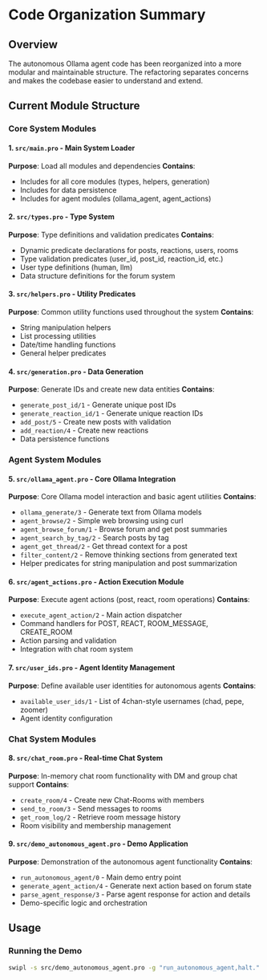 # Code Organization Summary

## Overview
The autonomous Ollama agent code has been reorganized into a more modular and maintainable structure. The refactoring separates concerns and makes the codebase easier to understand and extend.

## Current Module Structure

### Core System Modules

#### 1. `src/main.pro` - Main System Loader
**Purpose**: Load all modules and dependencies
**Contains**:
- Includes for all core modules (types, helpers, generation)
- Includes for data persistence
- Includes for agent modules (ollama_agent, agent_actions)

#### 2. `src/types.pro` - Type System
**Purpose**: Type definitions and validation predicates
**Contains**:
- Dynamic predicate declarations for posts, reactions, users, rooms
- Type validation predicates (user_id, post_id, reaction_id, etc.)
- User type definitions (human, llm)
- Data structure definitions for the forum system

#### 3. `src/helpers.pro` - Utility Predicates
**Purpose**: Common utility functions used throughout the system
**Contains**:
- String manipulation helpers
- List processing utilities
- Date/time handling functions
- General helper predicates

#### 4. `src/generation.pro` - Data Generation
**Purpose**: Generate IDs and create new data entities
**Contains**:
- `generate_post_id/1` - Generate unique post IDs
- `generate_reaction_id/1` - Generate unique reaction IDs
- `add_post/5` - Create new posts with validation
- `add_reaction/4` - Create new reactions
- Data persistence functions

### Agent System Modules

#### 5. `src/ollama_agent.pro` - Core Ollama Integration
**Purpose**: Core Ollama model interaction and basic agent utilities
**Contains**:
- `ollama_generate/3` - Generate text from Ollama models
- `agent_browse/2` - Simple web browsing using curl
- `agent_browse_forum/1` - Browse forum and get post summaries
- `agent_search_by_tag/2` - Search posts by tag
- `agent_get_thread/2` - Get thread context for a post
- `filter_content/2` - Remove thinking sections from generated text
- Helper predicates for string manipulation and post summarization

#### 6. `src/agent_actions.pro` - Action Execution Module
**Purpose**: Execute agent actions (post, react, room operations)
**Contains**:
- `execute_agent_action/2` - Main action dispatcher
- Command handlers for POST, REACT, ROOM_MESSAGE, CREATE_ROOM
- Action parsing and validation
- Integration with chat room system

#### 7. `src/user_ids.pro` - Agent Identity Management
**Purpose**: Define available user identities for autonomous agents
**Contains**:
- `available_user_ids/1` - List of 4chan-style usernames (chad, pepe, zoomer)
- Agent identity configuration

### Chat System Modules

#### 8. `src/chat_room.pro` - Real-time Chat System
**Purpose**: In-memory chat room functionality with DM and group chat support
**Contains**:
- `create_room/4` - Create new Chat-Rooms with members
- `send_to_room/3` - Send messages to rooms
- `get_room_log/2` - Retrieve room message history
- Room visibility and membership management

#### 9. `src/demo_autonomous_agent.pro` - Demo Application
**Purpose**: Demonstration of the autonomous agent functionality
**Contains**:
- `run_autonomous_agent/0` - Main demo entry point
- `generate_agent_action/4` - Generate next action based on forum state
- `parse_agent_response/3` - Parse agent response for action and details
- Demo-specific logic and orchestration

## Usage

### Running the Demo
```bash
swipl -s src/demo_autonomous_agent.pro -g "run_autonomous_agent,halt."
```
